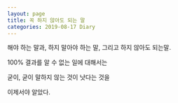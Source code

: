 ```yaml
---
layout: page
title: 꼭 하지 않아도 되는 말
categories: 2019-08-17 Diary
---
```


해야 하는 말과, 하지 말아야 하는 말, 그리고 하지 않아도 되는말.

100% 결과를 알 수 없는 일에 대해서는

굳이, 굳이 말하지 않는 것이 낫다는 것을

이제서야 알았다.
